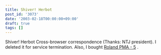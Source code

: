```yaml
---
title: Shiver! Herbot
post_id: '3073'
date: '2003-02-18T00:00:00+09:00'
draft: true
tags: []
---
```


Shiver! Herbot Cross-browser correspondence (Thanks: NTJ president). I deleted it for service termination. Also, I bought [Roland PMA - 5](https://danmaq.com/pma-5) .
